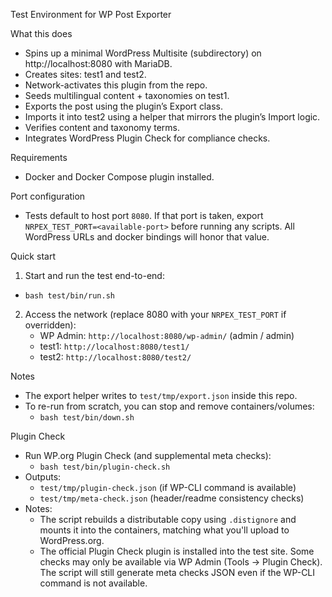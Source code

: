 Test Environment for WP Post Exporter

What this does
- Spins up a minimal WordPress Multisite (subdirectory) on http://localhost:8080 with MariaDB.
- Creates sites: test1 and test2.
- Network-activates this plugin from the repo.
- Seeds multilingual content + taxonomies on test1.
- Exports the post using the plugin’s Export class.
- Imports it into test2 using a helper that mirrors the plugin’s Import logic.
- Verifies content and taxonomy terms.
- Integrates WordPress Plugin Check for compliance checks.

Requirements
- Docker and Docker Compose plugin installed.

Port configuration
- Tests default to host port `8080`. If that port is taken, export `NRPEX_TEST_PORT=<available-port>` before running any scripts. All WordPress URLs and docker bindings will honor that value.

Quick start
1) Start and run the test end-to-end:
- `bash test/bin/run.sh`

2) Access the network (replace 8080 with your `NRPEX_TEST_PORT` if overridden):
   - WP Admin: `http://localhost:8080/wp-admin/` (admin / admin)
   - test1: `http://localhost:8080/test1/`
   - test2: `http://localhost:8080/test2/`

Notes
- The export helper writes to `test/tmp/export.json` inside this repo.
- To re-run from scratch, you can stop and remove containers/volumes:
  - `bash test/bin/down.sh`

Plugin Check
- Run WP.org Plugin Check (and supplemental meta checks):
  - `bash test/bin/plugin-check.sh`
- Outputs:
  - `test/tmp/plugin-check.json` (if WP-CLI command is available)
  - `test/tmp/meta-check.json` (header/readme consistency checks)
- Notes:
  - The script rebuilds a distributable copy using `.distignore` and mounts it into the containers, matching what you'll upload to WordPress.org.
  - The official Plugin Check plugin is installed into the test site. Some checks may only be available via WP Admin (Tools → Plugin Check). The script will still generate meta checks JSON even if the WP-CLI command is not available.
